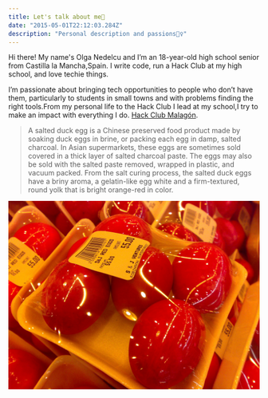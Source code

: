 ```yaml
---
title: Let's talk about me🤗
date: "2015-05-01T22:12:03.284Z"
description: "Personal description and passions🧙‍♀️"
---
```


Hi there! My name's Olga Nedelcu and I’m an 18-year-old high school senior from  Castilla la Mancha,Spain. I write code, run a Hack Club at my high school, and love techie things.

‍I’m passionate about bringing tech opportunities to people who don’t have them, particularly to students in small towns and with problems finding the right tools.From my personal life to the Hack Club I lead at my school,I try to make an impact with everything I do.
[Hack Club Malagón](https://en.wikipedia.org/wiki/Salted_duck_egg).

> A salted duck egg is a Chinese preserved food product made by soaking duck
> eggs in brine, or packing each egg in damp, salted charcoal. In Asian
> supermarkets, these eggs are sometimes sold covered in a thick layer of salted
> charcoal paste. The eggs may also be sold with the salted paste removed,
> wrapped in plastic, and vacuum packed. From the salt curing process, the
> salted duck eggs have a briny aroma, a gelatin-like egg white and a
> firm-textured, round yolk that is bright orange-red in color.

![Chinese Salty Egg](./salty_egg.jpg)
